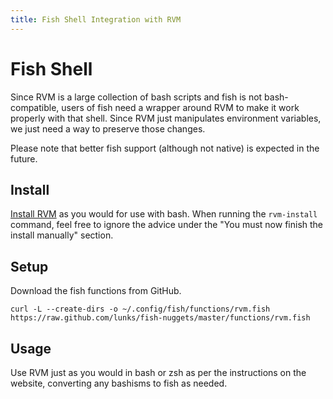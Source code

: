 ```yaml
---
title: Fish Shell Integration with RVM
---
```


Fish Shell
==========

Since RVM is a large collection of bash scripts and fish is not
bash-compatible, users of fish need a wrapper around RVM to make it work
properly with that shell. Since RVM just manipulates environment
variables, we just need a way to preserve those changes.

Please note that better fish support (although not native) is expected
in the future.

Install
-------

[Install RVM](/rvm/install/) as you would for use with bash. When
running the `rvm-install` command, feel free to ignore the advice under
the "You must now finish the install manually" section.

Setup
-----

Download the fish functions from GitHub.

    curl -L --create-dirs -o ~/.config/fish/functions/rvm.fish https://raw.github.com/lunks/fish-nuggets/master/functions/rvm.fish

Usage
-----
Use RVM just as you would in bash or zsh as per the instructions on the
website, converting any bashisms to fish as needed.

